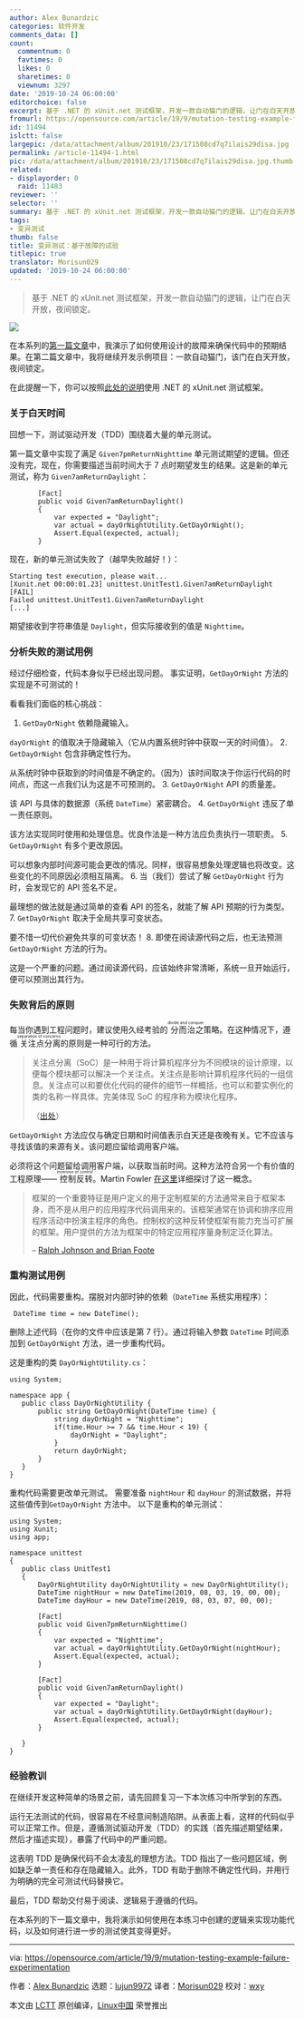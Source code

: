 ```yaml
---
author: Alex Bunardzic
categories: 软件开发
comments_data: []
count:
  commentnum: 0
  favtimes: 0
  likes: 0
  sharetimes: 0
  viewnum: 3297
date: '2019-10-24 06:00:00'
editorchoice: false
excerpt: 基于 .NET 的 xUnit.net 测试框架，开发一款自动猫门的逻辑，让门在白天开放，夜间锁定。
fromurl: https://opensource.com/article/19/9/mutation-testing-example-failure-experimentation
id: 11494
islctt: false
largepic: /data/attachment/album/201910/23/171508cd7q7ilais29disa.jpg
permalink: /article-11494-1.html
pic: /data/attachment/album/201910/23/171508cd7q7ilais29disa.jpg.thumb.jpg
related:
- displayorder: 0
  raid: 11483
reviewer: ''
selector: ''
summary: 基于 .NET 的 xUnit.net 测试框架，开发一款自动猫门的逻辑，让门在白天开放，夜间锁定。
tags:
- 变异测试
thumb: false
title: 变异测试：基于故障的试验
titlepic: true
translator: Morisun029
updated: '2019-10-24 06:00:00'
---
```



> 
> 基于 .NET 的 xUnit.net 测试框架，开发一款自动猫门的逻辑，让门在白天开放，夜间锁定。
> 
> 
> 


![](/data/attachment/album/201910/23/171508cd7q7ilais29disa.jpg)


在本系列的[第一篇文章](/article-11483-1.html)中，我演示了如何使用设计的故障来确保代码中的预期结果。在第二篇文章中，我将继续开发示例项目：一款自动猫门，该门在白天开放，夜间锁定。


在此提醒一下，你可以按照[此处的说明](/article-11468-1.html)使用 .NET 的 xUnit.net 测试框架。


### 关于白天时间


回想一下，测试驱动开发（TDD）围绕着大量的单元测试。


第一篇文章中实现了满足 `Given7pmReturnNighttime` 单元测试期望的逻辑。但还没有完，现在，你需要描述当前时间大于 7 点时期望发生的结果。这是新的单元测试，称为 `Given7amReturnDaylight`：



```
       [Fact]
       public void Given7amReturnDaylight()
       {
           var expected = "Daylight";
           var actual = dayOrNightUtility.GetDayOrNight();
           Assert.Equal(expected, actual);
       }
```

现在，新的单元测试失败了（越早失败越好！）：



```
Starting test execution, please wait...
[Xunit.net 00:00:01.23] unittest.UnitTest1.Given7amReturnDaylight [FAIL]
Failed unittest.UnitTest1.Given7amReturnDaylight
[...]
```

期望接收到字符串值是 `Daylight`，但实际接收到的值是 `Nighttime`。


### 分析失败的测试用例


经过仔细检查，代码本身似乎已经出现问题。 事实证明，`GetDayOrNight` 方法的实现是不可测试的！


看看我们面临的核心挑战：


1. `GetDayOrNight` 依赖隐藏输入。


`dayOrNight` 的值取决于隐藏输入（它从内置系统时钟中获取一天的时间值）。
2. `GetDayOrNight` 包含非确定性行为。


从系统时钟中获取到的时间值是不确定的。（因为）该时间取决于你运行代码的时间点，而这一点我们认为这是不可预测的。
3. `GetDayOrNight` API 的质量差。


该 API 与具体的数据源（系统 `DateTime`）紧密耦合。
4. `GetDayOrNight` 违反了单一责任原则。


该方法实现同时使用和处理信息。优良作法是一种方法应负责执行一项职责。
5. `GetDayOrNight` 有多个更改原因。


可以想象内部时间源可能会更改的情况。同样，很容易想象处理逻辑也将改变。这些变化的不同原因必须相互隔离。
6. 当（我们）尝试了解 `GetDayOrNight` 行为时，会发现它的 API 签名不足。


最理想的做法就是通过简单的查看 API 的签名，就能了解 API 预期的行为类型。
7. `GetDayOrNight` 取决于全局共享可变状态。


要不惜一切代价避免共享的可变状态！
8. 即使在阅读源代码之后，也无法预测 `GetDayOrNight` 方法的行为。


这是一个严重的问题。通过阅读源代码，应该始终非常清晰，系统一旦开始运行，便可以预测出其行为。


### 失败背后的原则


每当你遇到工程问题时，建议使用久经考验的<ruby> 分而治之 <rt>  divide and conquer </rt></ruby>策略。在这种情况下，遵循<ruby> 关注点分离 <rt>  separation of concerns </rt></ruby>的原则是一种可行的方法。



> 
> 关注点分离（SoC）是一种用于将计算机程序分为不同模块的设计原理，以便每个模块都可以解决一个关注点。关注点是影响计算机程序代码的一组信息。关注点可以和要优化代码的硬件的细节一样概括，也可以和要实例化的类的名称一样具体。完美体现 SoC 的程序称为模块化程序。
> 
> 
> （[出处](https://en.wikipedia.org/wiki/Separation_of_concerns)）
> 
> 
> 


`GetDayOrNight` 方法应仅与确定日期和时间值表示白天还是夜晚有关。它不应该与寻找该值的来源有关。该问题应留给调用客户端。


必须将这个问题留给调用客户端，以获取当前时间。这种方法符合另一个有价值的工程原理——<ruby> 控制反转 <rt>  inversion of control </rt></ruby>。Martin Fowler [在这里](https://martinfowler.com/bliki/InversionOfControl.html)详细探讨了这一概念。



> 
> 框架的一个重要特征是用户定义的用于定制框架的方法通常来自于框架本身，而不是从用户的应用程序代码调用来的。该框架通常在协调和排序应用程序活动中扮演主程序的角色。控制权的这种反转使框架有能力充当可扩展的框架。用户提供的方法为框架中的特定应用程序量身制定泛化算法。
> 
> 
> – [Ralph Johnson and Brian Foote](http://www.laputan.org/drc/drc.html)
> 
> 
> 


### 重构测试用例


因此，代码需要重构。摆脱对内部时钟的依赖（`DateTime` 系统实用程序）：



```
 DateTime time = new DateTime();
```

删除上述代码（在你的文件中应该是第 7 行）。通过将输入参数 `DateTime` 时间添加到 `GetDayOrNight` 方法，进一步重构代码。


这是重构的类 `DayOrNightUtility.cs`：



```
using System;

namespace app {
   public class DayOrNightUtility {
       public string GetDayOrNight(DateTime time) {
           string dayOrNight = "Nighttime";
           if(time.Hour >= 7 && time.Hour < 19) {
               dayOrNight = "Daylight";
           }
           return dayOrNight;
       }
   }
}
```

重构代码需要更改单元测试。 需要准备 `nightHour` 和 `dayHour` 的测试数据，并将这些值传到`GetDayOrNight` 方法中。 以下是重构的单元测试：



```
using System;
using Xunit;
using app;

namespace unittest
{
   public class UnitTest1
   {
       DayOrNightUtility dayOrNightUtility = new DayOrNightUtility();
       DateTime nightHour = new DateTime(2019, 08, 03, 19, 00, 00);
       DateTime dayHour = new DateTime(2019, 08, 03, 07, 00, 00);

       [Fact]
       public void Given7pmReturnNighttime()
       {
           var expected = "Nighttime";
           var actual = dayOrNightUtility.GetDayOrNight(nightHour);
           Assert.Equal(expected, actual);
       }

       [Fact]
       public void Given7amReturnDaylight()
       {
           var expected = "Daylight";
           var actual = dayOrNightUtility.GetDayOrNight(dayHour);
           Assert.Equal(expected, actual);
       }

   }
}
```

### 经验教训


在继续开发这种简单的场景之前，请先回顾复习一下本次练习中所学到的东西。


运行无法测试的代码，很容易在不经意间制造陷阱。从表面上看，这样的代码似乎可以正常工作。但是，遵循测试驱动开发（TDD）的实践（首先描述期望结果，然后才描述实现），暴露了代码中的严重问题。


这表明 TDD 是确保代码不会太凌乱的理想方法。TDD 指出了一些问题区域，例如缺乏单一责任和存在隐藏输入。此外，TDD 有助于删除不确定性代码，并用行为明确的完全可测试代码替换它。


最后，TDD 帮助交付易于阅读、逻辑易于遵循的代码。


在本系列的下一篇文章中，我将演示如何使用在本练习中创建的逻辑来实现功能代码，以及如何进行进一步的测试使其变得更好。




---


via: <https://opensource.com/article/19/9/mutation-testing-example-failure-experimentation>


作者：[Alex Bunardzic](https://opensource.com/users/alex-bunardzic) 选题：[lujun9972](https://github.com/lujun9972) 译者：[Morisun029](https://github.com/Morisun029) 校对：[wxy](https://github.com/wxy)


本文由 [LCTT](https://github.com/LCTT/TranslateProject) 原创编译，[Linux中国](https://linux.cn/) 荣誉推出